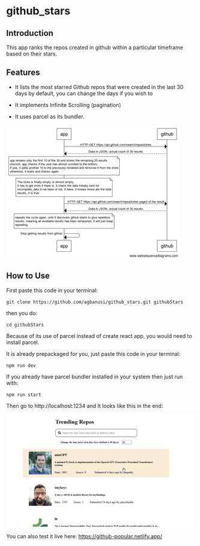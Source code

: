 
# github_stars
## Introduction
This app ranks the repos created in github within a particular timeframe based on their stars.
## Features


* It lists the most starred Github repos that were created in the last 30 days by default, you can change the days if you wish to

* It implements Infinite Scrolling (pagination)

* It uses parcel as its bundler.

![The webFrame of the App](https://github.com/agbanusi/github_stars/blob/master/src/github-repos_websequence.png)

## How to Use

First paste this code in your terminal:

```
git clone https://github.com/agbanusi/github_stars.git githubStars
```

then you do:

```
cd githubStars
```

Because of its use of parcel instead of create react app, you would need to install parcel.

It is already prepackaged for you, just paste this code in your terminal:

```
npm run dev
```

If you already have parcel bundler installed in your system then just run with:

```
npm run start
```

Then go to http://localhost:1234 and It looks like this in the end:

![picture](https://github.com/agbanusi/github_stars/blob/master/src/2020-08-21%2001_26_42-Popular%20Github%20Repos%20App.png)

You can also test it live here: https://github-popular.netlify.app/
